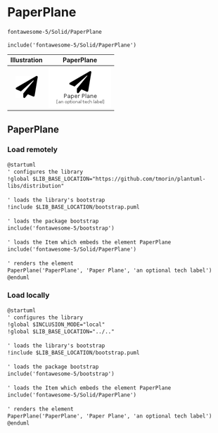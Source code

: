 # PaperPlane


```text
fontawesome-5/Solid/PaperPlane
```

```text
include('fontawesome-5/Solid/PaperPlane')
```



| Illustration | PaperPlane |
| :---: | :---: |
| ![illustration for Illustration](../../fontawesome-5/Solid/PaperPlane.png) | ![illustration for PaperPlane](../../fontawesome-5/Solid/PaperPlane.Local.png) |




## PaperPlane

### Load remotely
```plantuml
@startuml
' configures the library
!global $LIB_BASE_LOCATION="https://github.com/tmorin/plantuml-libs/distribution"

' loads the library's bootstrap
!include $LIB_BASE_LOCATION/bootstrap.puml

' loads the package bootstrap
include('fontawesome-5/bootstrap')

' loads the Item which embeds the element PaperPlane
include('fontawesome-5/Solid/PaperPlane')

' renders the element
PaperPlane('PaperPlane', 'Paper Plane', 'an optional tech label')
@enduml
```

### Load locally
```plantuml
@startuml
' configures the library
!global $INCLUSION_MODE="local"
!global $LIB_BASE_LOCATION="../.."

' loads the library's bootstrap
!include $LIB_BASE_LOCATION/bootstrap.puml

' loads the package bootstrap
include('fontawesome-5/bootstrap')

' loads the Item which embeds the element PaperPlane
include('fontawesome-5/Solid/PaperPlane')

' renders the element
PaperPlane('PaperPlane', 'Paper Plane', 'an optional tech label')
@enduml
```

